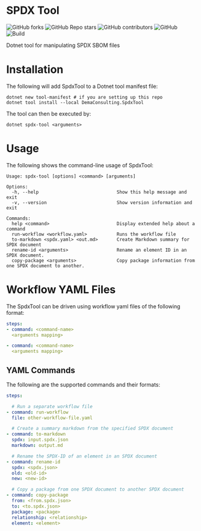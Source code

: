 # SPDX Tool

![GitHub forks](https://img.shields.io/github/forks/demaconsulting/SpdxTool?style=plastic)
![GitHub Repo stars](https://img.shields.io/github/stars/demaconsulting/SpdxTool?style=plastic)
![GitHub contributors](https://img.shields.io/github/contributors/demaconsulting/SpdxTool?style=plastic)
![GitHub](https://img.shields.io/github/license/demaconsulting/SpdxTool?style=plastic)
![Build](https://github.com/demaconsulting/SpdxTool/actions/workflows/build_on_push.yaml/badge.svg)

Dotnet tool for manipulating SPDX SBOM files


# Installation

The following will add SpdxTool to a Dotnet tool manifest file:

```
dotnet new tool-manifest # if you are setting up this repo
dotnet tool install --local DemaConsulting.SpdxTool
```

The tool can then be executed by:

```
dotnet spdx-tool <arguments>
```


# Usage

The following shows the command-line usage of SpdxTool:

```
Usage: spdx-tool [options] <command> [arguments]

Options:
  -h, --help                             Show this help message and exit
  -v, --version                          Show version information and exit

Commands:
  help <command>                         Display extended help about a command
  run-workflow <workflow.yaml>           Runs the workflow file
  to-markdown <spdx.yaml> <out.md>       Create Markdown summary for SPDX document
  rename-id <arguments>                  Rename an element ID in an SPDX document.
  copy-package <arguments>               Copy package information from one SPDX document to another.
```


# Workflow YAML Files

The SpdxTool can be driven using workflow yaml files of the following format:

```yaml
steps:
- command: <command-name>
  <arguments mapping>

- command: <command-name>
  <arguments mapping>
```

## YAML Commands

The following are the supported commands and their formats:

```yaml
steps:

  # Run a separate workflow file
- command: run-workflow
  file: other-workflow-file.yaml

  # Create a summary markdown from the specified SPDX document
- command: to-markdown
  spdx: input.spdx.json
  markdown: output.md

  # Rename the SPDX-ID of an element in an SPDX document
- command: rename-id
  spdx: <spdx.json>
  old: <old-id>
  new: <new-id>

  # Copy a package from one SPDX document to another SPDX document  
- command: copy-package
  from: <from.spdx.json>
  to: <to.spdx.json>
  package: <package>
  relationship: <relationship>
  element: <element>
```
